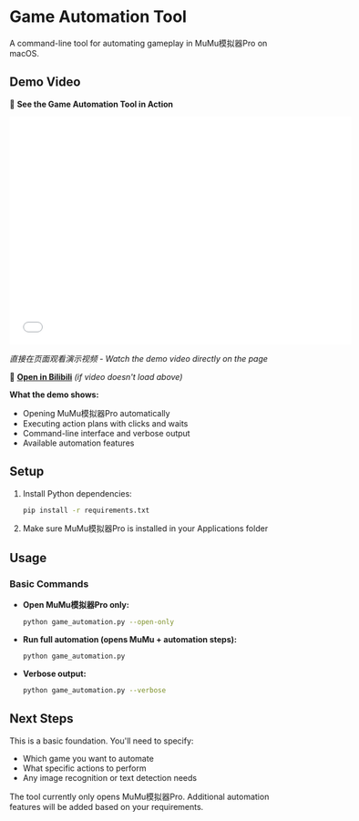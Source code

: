 # Game Automation Tool

A command-line tool for automating gameplay in MuMu模拟器Pro on macOS.

## Demo Video

🎥 **See the Game Automation Tool in Action**

<iframe src="//player.bilibili.com/player.html?bvid=BV1YTNszpEs3&page=1" scrolling="no" border="0" frameborder="no" framespacing="0" allowfullscreen="true" width="600" height="400"> </iframe>

*直接在页面观看演示视频 - Watch the demo video directly on the page*

<!-- Backup link if embed doesn't work -->
🔗 **[Open in Bilibili](https://www.bilibili.com/video/BV1YTNszpEs3)** *(if video doesn't load above)*

<!-- Alternative: If you have a GIF demo -->
<!--
![Demo GIF](path/to/your/demo.gif)
-->

<!-- Alternative: If you have a local video file -->
<!--
https://user-images.githubusercontent.com/USERNAME/VIDEO_ID-hash.mp4
-->

**What the demo shows:**
- Opening MuMu模拟器Pro automatically
- Executing action plans with clicks and waits
- Command-line interface and verbose output
- Available automation features

## Setup

1. Install Python dependencies:
   ```bash
   pip install -r requirements.txt
   ```

2. Make sure MuMu模拟器Pro is installed in your Applications folder

## Usage

### Basic Commands

- **Open MuMu模拟器Pro only:**
  ```bash
  python game_automation.py --open-only
  ```

- **Run full automation (opens MuMu + automation steps):**
  ```bash
  python game_automation.py
  ```

- **Verbose output:**
  ```bash
  python game_automation.py --verbose
  ```

## Next Steps

This is a basic foundation. You'll need to specify:
- Which game you want to automate
- What specific actions to perform
- Any image recognition or text detection needs

The tool currently only opens MuMu模拟器Pro. Additional automation features will be added based on your requirements. 